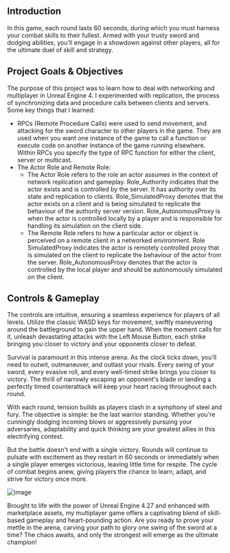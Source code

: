 **Introduction**
---
In this game, each round lasts 60 seconds, during which you must harness your combat skills to their fullest. Armed with your trusty sword and dodging abilities, you'll engage in a showdown against other players, all for the ultimate duel of skill and strategy.

**Project Goals & Objectives**
---
The purpose of this project was to learn how to deal with networking and multiplayer in Unreal Engine 4. I experimented with replication, the process of synchronizing data and procedure calls between clients and servers. Some key things that I learned:
- RPCs (Remote Procedure Calls) were used to send movement, and attacking for the sword character to other players in the game. They are used when you want one instance of the game to call a function or execute code on another instance of the game running elsewhere. Within RPCs you specify the type of RPC function for either the client, server or multicast. 
- The Actor Role and Remote Role:
  - The Actor Role refers to the role an actor assumes in the context of network replication and gameplay. Role_Authority indicates that the actor exists and is controlled by the server. It has authority over its state and replication to clients. Role_SimulatedProxy denotes that the actor exists on a client and is being simulated to replicate the behaviour of the authority server version. Role_AutonomousProxy is when the actor is controlled locally by a player and is responsible for handling its simulation on the client side.
  - The Remote Role refers to how a particular actor or object is perceived on a remote client in a networked environment. Role SimulatedProxy indicates the actor is remotely controlled proxy that is simulated on the client to replicate the behaviour of the actor from the server. Role_AutonomousProxy denotes that the actor is controlled by the local player and should be autonomously simulated on the client.

**Controls & Gameplay**
---
The controls are intuitive, ensuring a seamless experience for players of all levels. Utilize the classic WASD keys for movement, swiftly maneuvering around the battleground to gain the upper hand. When the moment calls for it, unleash devastating attacks with the Left Mouse Button, each strike bringing you closer to victory and your opponents closer to defeat.

Survival is paramount in this intense arena. As the clock ticks down, you'll need to outwit, outmaneuver, and outlast your rivals. Every swing of your sword, every evasive roll, and every well-timed strike brings you closer to victory. The thrill of narrowly escaping an opponent's blade or landing a perfectly timed counterattack will keep your heart racing throughout each round.

With each round, tension builds as players clash in a symphony of steel and fury. The objective is simple: be the last warrior standing. Whether you're cunningly dodging incoming blows or aggressively pursuing your adversaries, adaptability and quick thinking are your greatest allies in this electrifying contest.

But the battle doesn't end with a single victory. Rounds will continue to pulsate with excitement as they restart in 60 seconds or immediately when a single player emerges victorious, leaving little time for respite. The cycle of combat begins anew, giving players the chance to learn, adapt, and strive for victory once more.

![image](https://github.com/JwL-01/SwordGame/assets/38309953/80744be8-b030-47db-b56a-2ad02f32088a)

Brought to life with the power of Unreal Engine 4.27 and enhanced with marketplace assets, my multiplayer game offers a captivating blend of skill-based gameplay and heart-pounding action. Are you ready to prove your mettle in the arena, carving your path to glory one swing of the sword at a time? The chaos awaits, and only the strongest will emerge as the ultimate champion!
